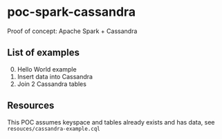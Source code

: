 # poc-spark-cassandra
Proof of concept: Apache Spark + Cassandra

## List of examples
0. Hello World example
1. Insert data into Cassandra
2. Join 2 Cassandra tables



## Resources
This POC assumes keyspace and tables already exists and has data, 
see `resouces/cassandra-example.cql`